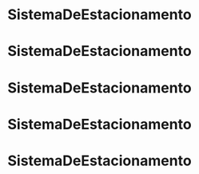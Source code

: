 # SistemaDeEstacionamento
# SistemaDeEstacionamento
# SistemaDeEstacionamento
# SistemaDeEstacionamento
# SistemaDeEstacionamento
